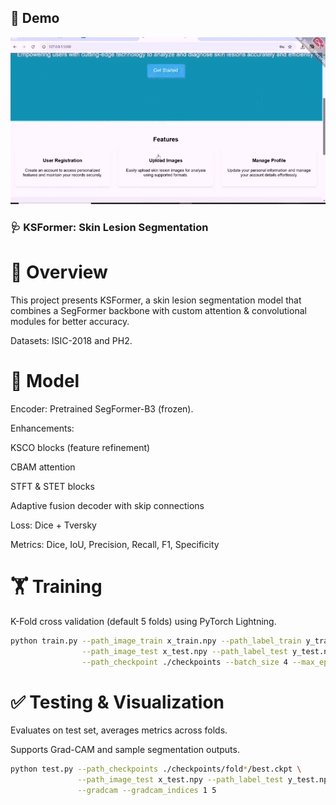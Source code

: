 ## 🎥 Demo

![Demo](./demo/SLSdemo.gif)

###  🩺 KSFormer: Skin Lesion Segmentation
# 📌 Overview

This project presents KSFormer, a skin lesion segmentation model that combines a SegFormer backbone with custom attention & convolutional modules for better accuracy.

Datasets: ISIC-2018 and PH2.


# 🧠 Model

Encoder: Pretrained SegFormer-B3 (frozen).

Enhancements:

KSCO blocks (feature refinement)

CBAM attention

STFT & STET blocks

Adaptive fusion decoder with skip connections

Loss: Dice + Tversky

Metrics: Dice, IoU, Precision, Recall, F1, Specificity

# 🏋️ Training

K-Fold cross validation (default 5 folds) using PyTorch Lightning.
```bash
python train.py --path_image_train x_train.npy --path_label_train y_train.npy \
                --path_image_test x_test.npy --path_label_test y_test.npy \
                --path_checkpoint ./checkpoints --batch_size 4 --max_epochs 100
```

# ✅ Testing & Visualization

Evaluates on test set, averages metrics across folds.

Supports Grad-CAM and sample segmentation outputs.
```bash
python test.py --path_checkpoints ./checkpoints/fold*/best.ckpt \
               --path_image_test x_test.npy --path_label_test y_test.npy \
               --gradcam --gradcam_indices 1 5



```
